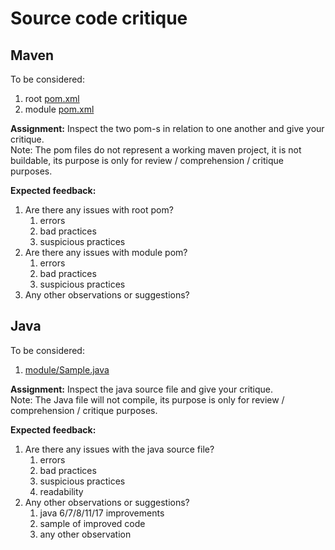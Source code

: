 # Source code critique
## Maven
To be considered:
1. root [pom.xml](./pom.xml)
1. module [pom.xml](./module/pom.xml)

**Assignment:** Inspect the two pom-s in relation to one another and give your critique.  
Note: The pom files do not represent a working maven project, it is not buildable, its purpose is only for review / comprehension / critique purposes.

**Expected feedback:**
1. Are there any issues with root pom?
    1. errors
    1. bad practices
    1. suspicious practices
1. Are there any issues with module pom?
    1. errors
    1. bad practices
    1. suspicious practices
1. Any other observations or suggestions?

## Java
To be considered:
1. [module/Sample.java](./module/Sample.java)

**Assignment:** Inspect the java source file and give your critique.  
Note: The Java file will not compile, its purpose is only for review / comprehension / critique purposes.

**Expected feedback:**
1. Are there any issues with the java source file?
    1. errors
    1. bad practices
    1. suspicious practices
    1. readability
1. Any other observations or suggestions?
     1. java 6/7/8/11/17 improvements
     1. sample of improved code
     1. any other observation
